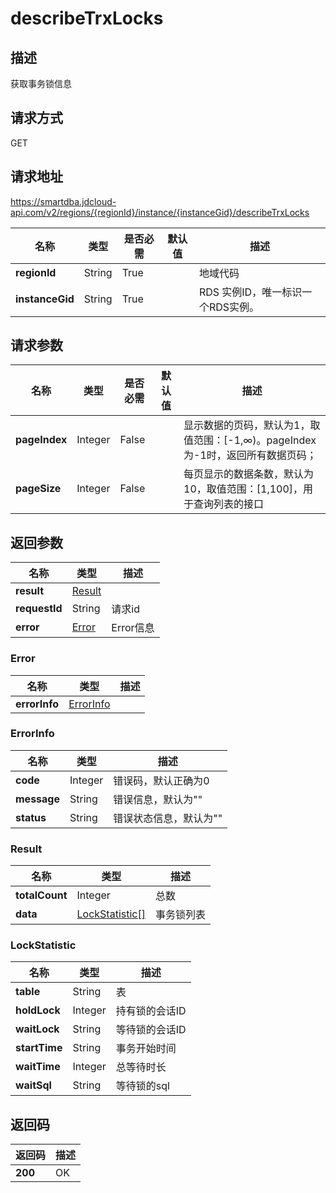 # describeTrxLocks


## 描述
获取事务锁信息

## 请求方式
GET

## 请求地址
https://smartdba.jdcloud-api.com/v2/regions/{regionId}/instance/{instanceGid}/describeTrxLocks

|名称|类型|是否必需|默认值|描述|
|---|---|---|---|---|
|**regionId**|String|True| |地域代码|
|**instanceGid**|String|True| |RDS 实例ID，唯一标识一个RDS实例。|

## 请求参数
|名称|类型|是否必需|默认值|描述|
|---|---|---|---|---|
|**pageIndex**|Integer|False| |显示数据的页码，默认为1，取值范围：[-1,∞)。pageIndex 为-1时，返回所有数据页码；|
|**pageSize**|Integer|False| |每页显示的数据条数，默认为10，取值范围：[1,100]，用于查询列表的接口|


## 返回参数
|名称|类型|描述|
|---|---|---|
|**result**|[Result](#result)| |
|**requestId**|String|请求id|
|**error**|[Error](#error)|Error信息|

### <div id="Error">Error</div>
|名称|类型|描述|
|---|---|---|
|**errorInfo**|[ErrorInfo](#errorinfo)| |
### <div id="ErrorInfo">ErrorInfo</div>
|名称|类型|描述|
|---|---|---|
|**code**|Integer|错误码，默认正确为0|
|**message**|String|错误信息，默认为""|
|**status**|String|错误状态信息，默认为""|
### <div id="Result">Result</div>
|名称|类型|描述|
|---|---|---|
|**totalCount**|Integer|总数|
|**data**|[LockStatistic[]](#lockstatistic)|事务锁列表|
### <div id="LockStatistic">LockStatistic</div>
|名称|类型|描述|
|---|---|---|
|**table**|String|表|
|**holdLock**|Integer|持有锁的会话ID|
|**waitLock**|String|等待锁的会话ID|
|**startTime**|String|事务开始时间|
|**waitTime**|Integer|总等待时长|
|**waitSql**|String|等待锁的sql|

## 返回码
|返回码|描述|
|---|---|
|**200**|OK|
